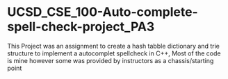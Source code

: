 # UCSD_CSE_100-Auto-complete-spell-check-project_PA3
This Project was an assignment to create a hash tabble dictionary and trie structure to implement a autocomplet spellcheck in C++, Most of the code is mine however some was provided by instructors as a chassis/starting point
